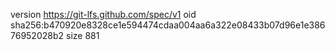 version https://git-lfs.github.com/spec/v1
oid sha256:b470920e8328ce1e594474cdaa004aa6a322e08433b07d96e1e38676952028b2
size 881
